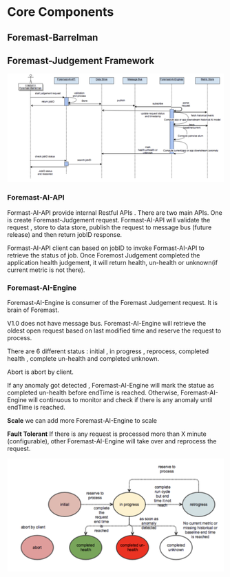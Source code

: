 # Core Components

## 

## Foremast-Barrelman

## Foremast-Judgement Framework

![Foremast-Judgement Framework Sequence Diagram](../.gitbook/assets/foremastjudgementsequencediagram.png)

### Foremast-AI-API

Formast-AI-API provide internal Restful APIs . There are two main APIs. One is  create Foremast-Judgement request. Formast-AI-API will validate the request , store to data store, publish the request to message bus \(future release\) and then return jobID response.

Formast-AI-API client can based on jobID to invoke Formast-AI-API to retrieve the status of job. Once Foremost Judgement completed the application health judgement, it will return health, un-health or unknown\(if current metric is not there\).

### Foremast-AI-Engine

Foremast-AI-Engine is consumer of the Foremast Judgement request. It is brain of Foremast. 

V1.0 does not have message bus. Foremast-AI-Engine will retrieve the oldest  open request based on  last modified time and reserve the request to process.

There are 6 different status : initial , in progress , reprocess, completed health , complete un-health and completed unknown.

Abort is abort by client.

If any anomaly got detected , Foremast-AI-Engine will mark the statue as completed un-health before endTime is reached. Otherwise, Foremast-AI-Engine will continuous to monitor and check if there is any anomaly until endTime is reached.

**Scale**  we can add more Foremast-AI-Engine to scale

**Fault Tolerant**  If there is any request is processed more than X minute \(configurable\), other Foremast-AI-Engine will take over and reprocess the request.

![](../.gitbook/assets/foremastrequeststatediagram.png)



